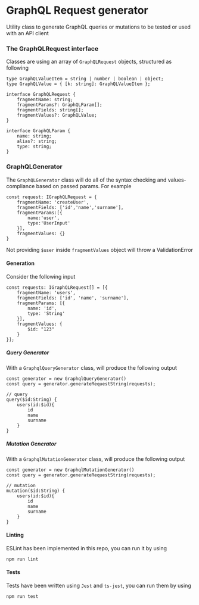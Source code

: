 # GraphQL Request generator
Utility class to generate GraphQL queries or mutations to be tested or used with an API client

### The GraphQLRequest interface
Classes are using an array of `GraphQLRequest` objects, structured as following
```
type GraphQLValueItem = string | number | boolean | object;
type GraphQLValue = { [k: string]: GraphQLValueItem };

interface GraphQLRequest {
    fragmentName: string;
    fragmentParams?: GraphQLParam[];
    fragmentFields: string[];
    fragmentValues?: GraphQLValue;
}

interface GraphQLParam {
    name: string;
    alias?: string;
    type: string;
}
```

### GraphQLGenerator

The `GraphQLGenerator` class will do all of the syntax checking and values-compliance based on passed params. For example
```
const request: IGraphQLRequest = {
    fragmentName: 'createUser',
    fragmentFields: ['id','name','surname'],
    fragmentParams:[{
        name:'user',
        type:'UserInput'
    }],
    fragmentValues: {}
}
```

Not providing `$user` inside `fragmentValues` object will throw a ValidationError

#### Generation

Consider the following input

```
const requests: IGraphQLRequest[] = [{
    fragmentName: 'users',
    fragmentFields: ['id', 'name', 'surname'],
    fragmentParams: [{
        name: 'id',
        type: 'String'
    }],
    fragmentValues: {
        $id: "123"
    }
}];
```

##### Query Generator
With a `GraphqlQueryGenerator` class, will produce the following output
```
const generator = new GraphqlQueryGenerator()
const query = generator.generateRequestString(requests);

// query
query($id:String) { 
    users(id:$id){
        id
        name
        surname
    }
}
```

##### Mutation Generator

With a `GraphqlMutationGenerator` class, will produce the following output
```
const generator = new GraphqlMutationGenerator()
const query = generator.generateRequestString(requests);

// mutation
mutation($id:String) { 
    users(id:$id){
        id
        name
        surname
    }
}
```

#### Linting
ESLint has been implemented in this repo, you can run it by using
```
npm run lint
```

#### Tests
Tests have been written using `Jest` and `ts-jest`, you can run them by using
```
npm run test
```
